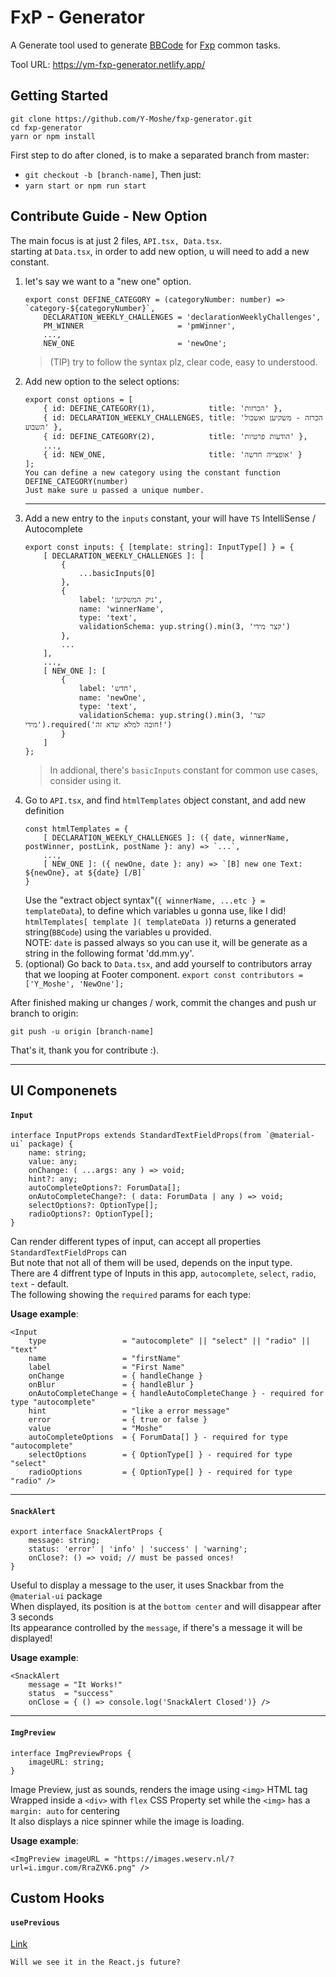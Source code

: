 # FxP - Generator
A Generate tool used to generate [BBCode](https://en.wikipedia.org/wiki/BBCode) for [Fxp](https://www.fxp.co.il) common tasks.

Tool URL: https://ym-fxp-generator.netlify.app/

## Getting Started

    git clone https://github.com/Y-Moshe/fxp-generator.git
    cd fxp-generator
    yarn or npm install

First step to do after cloned, is to make a separated branch from master:
- `git checkout -b [branch-name]`, Then just:
- `yarn start or npm run start`

## Contribute Guide - New Option
The main focus is at just 2 files, `API.tsx, Data.tsx`.  
starting at `Data.tsx`, in order to add new option, u will need to add a new constant.  


1.  let's say we want to a "new one" option.
    ```
    export const DEFINE_CATEGORY = (categoryNumber: number) => `category-${categoryNumber}`,
        DECLARATION_WEEKLY_CHALLENGES = 'declarationWeeklyChallenges',
        PM_WINNER                     = 'pmWinner',
        ...,
        NEW_ONE                       = 'newOne';
    ```
    > (TIP) try to follow the syntax plz, clear code, easy to understood.
2.  Add new option to the select options:
    ```
    export const options = [
        { id: DEFINE_CATEGORY(1),            title: 'הכרזות' },
        { id: DECLARATION_WEEKLY_CHALLENGES, title: 'הכרזה - משקיען ואשכול השבוע' },
        { id: DEFINE_CATEGORY(2),            title: 'הודעות פרטיות' },
        ...,
        { id: NEW_ONE,                       title: 'אופצייה חדשה' }
    ];
    You can define a new category using the constant function DEFINE_CATEGORY(number)  
    Just make sure u passed a unique number.
    ```
    ---
3.  Add a new entry to the `inputs` constant, your will have `TS` IntelliSense / Autocomplete
    ```
    export const inputs: { [template: string]: InputType[] } = {
        [ DECLARATION_WEEKLY_CHALLENGES ]: [
            {
                ...basicInputs[0]
            },
            {
                label: 'ניק המשקיען',
                name: 'winnerName',
                type: 'text',
                validationSchema: yup.string().min(3, 'קצר מידי')
            },
            ...
        ],
        ...,
        [ NEW_ONE ]: [
            {
                label: 'חדש',
                name: 'newOne',
                type: 'text',
                validationSchema: yup.string().min(3, 'קצר מידי').required('חובה למלא שדא זה!')
            }
        ]
    };
    ```
    > In addional, there's `basicInputs` constant for common use cases, consider using it.
4.  Go to `API.tsx`, and find `htmlTemplates` object constant, and add new definition
    ```
    const htmlTemplates = {
        [ DECLARATION_WEEKLY_CHALLENGES ]: ({ date, winnerName, postWinner, postLink, postName }: any) => `...`,
        ...,
        [ NEW_ONE ]: ({ newOne, date }: any) => `[B] new one Text: ${newOne}, at ${date} [/B]`
    }
    ```
    Use the "extract object syntax"(`{ winnerName, ...etc } = templateData`), to define which variables u gonna use, like I did!
    `htmlTemplates[ template ]( templateData )`) returns a generated string(`BBCode`) using the variables u provided.  
    NOTE: `date` is passed always so you can use it, will be generate as a string in the following format 'dd.mm.yy'.
5.  (optional) Go back to `Data.tsx`, and add yourself to contributors array that we looping at Footer component.
    `export const contributors = ['Y_Moshe', 'NewOne'];`

After finished making ur changes / work, commit the changes and push ur branch to origin:  

    git push -u origin [branch-name]

That's it, thank you for contribute :).

---

## UI Componenets

#### `Input`

    interface InputProps extends StandardTextFieldProps(from `@material-ui` package) {
        name: string;
        value: any;
        onChange: ( ...args: any ) => void;
        hint?: any;
        autoCompleteOptions?: ForumData[];
        onAutoCompleteChange?: ( data: ForumData | any ) => void;
        selectOptions?: OptionType[];
        radioOptions?: OptionType[];
    }

Can render different types of input, can accept all properties `StandardTextFieldProps` can  
But note that not all of them will be used, depends on the input type.  
There are 4 diffrent type of Inputs in this app, `autocomplete`, `select`, `radio`, `text` - default.  
The following showing the `required` params for each type:

**Usage example**:

    <Input 
        type                 = "autocomplete" || "select" || "radio" || "text"
        name                 = "firstName"
        label                = "First Name"
        onChange             = { handleChange }
        onBlur               = { handleBlur }
        onAutoCompleteChange = { handleAutoCompleteChange } - required for type "autocomplete"
        hint                 = "like a error message"
        error                = { true or false }
        value                = "Moshe"
        autoCompleteOptions  = { ForumData[] } - required for type "autocomplete"
        selectOptions        = { OptionType[] } - required for type "select"
        radioOptions         = { OptionType[] } - required for type "radio" />

---

#### `SnackAlert`

    export interface SnackAlertProps {
        message: string;
        status: 'error' | 'info' | 'success' | 'warning';
        onClose?: () => void; // must be passed onces!
    }

Useful to display a message to the user, it uses Snackbar from the `@material-ui` package  
When displayed, its position is at the `bottom center` and will disappear after 3 seconds  
Its appearance controlled by the `message`, if there's a message it will be displayed!

**Usage example**:

    <SnackAlert
        message = "It Works!"
        status  = "success"
        onClose = { () => console.log('SnackAlert Closed')} />

---

#### `ImgPreview`

    interface ImgPreviewProps {
        imageURL: string;
    }

Image Preview, just as sounds, renders the image using `<img>` HTML tag  
Wrapped inside a `<div>` with `flex` CSS Property set while the `<img>` has a `margin: auto` for centering  
It also displays a nice spinner while the image is loading.

**Usage example**:

    <ImgPreview imageURL = "https://images.weserv.nl/?url=i.imgur.com/RraZVK6.png" />

## Custom Hooks

#### `usePrevious`

[Link](https://reactjs.org/docs/hooks-faq.html#how-to-get-the-previous-props-or-state)

    Will we see it in the React.js future?
